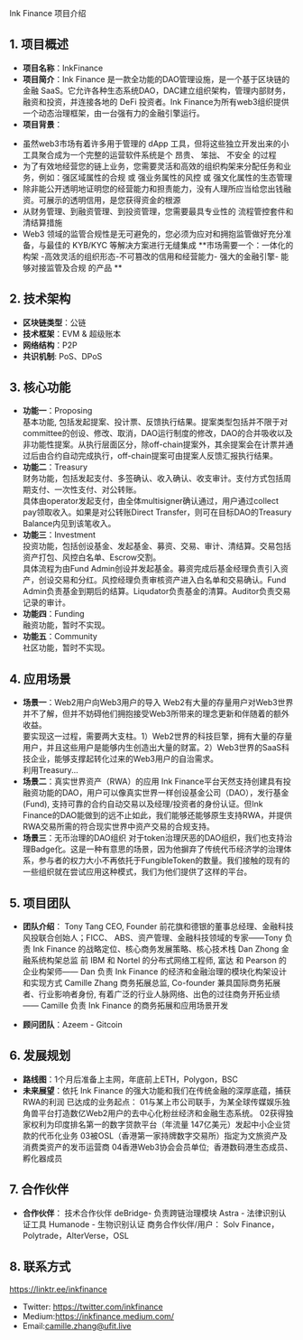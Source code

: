 Ink Finance 项目介绍

## 1. 项目概述
- **项目名称**：InkFinance
- **项目简介**：Ink Finance 是一款全功能的DAO管理设施，是一个基于区块链的金融 SaaS。它允许各种生态系统DAO，DAC建立组织架构，管理内部财务，融资和投资，并连接各地的 DeFi 投资者。Ink Finance为所有web3组织提供一个动态治理框架，由一台强有力的金融引擎运行。
- **项目背景**：
* 虽然web3市场有着许多用于管理的 dApp 工具，但将这些独立开发出来的小工具聚合成为一个完整的运营软件系统是个 昂贵、 笨拙、 不安全 的过程
* 为了有效地经营您的链上业务，您需要灵活和高效的组织构架来分配任务和业务，例如：强区域属性的合规 或 强业务属性的风控 或 强文化属性的生态管理
* 除非能公开透明地证明您的经营能力和担责能力，没有人理所应当给您出钱融资。可展示的透明信用，是您获得资金的根源
* 从财务管理、到融资管理、到投资管理，您需要最具专业性的 流程管控套件和清结算措施
* Web3 领域的监管合规性是无可避免的，您必须为应对和拥抱监管做好充分准备，与最佳的 KYB/KYC 等解决方案进行无缝集成
**市场需要一个：一体化的构架 -高效灵活的组织形态-不可篡改的信用和经营能力- 强大的金融引擎- 能够对接监管及合规 的产品
**
## 2. 技术架构
- **区块链类型**：公链
- **技术框架**：EVM & 超级账本
- **网络结构**：P2P
- **共识机制**: PoS、DPoS

## 3. 核心功能
- **功能一**：Proposing  
    基本功能, 包括发起提案、投计票、反馈执行结果。提案类型包括并不限于对committee的创设、修改、取消，DAO运行制度的修改，DAO的合并吸收以及非功能性提案。从执行层面区分，除off-chain提案外，其余提案会在计票并通过后由合约自动完成执行，off-chain提案可由提案人反馈汇报执行结果。
- **功能二**：Treasury  
    财务功能，包括发起支付、多签确认、收入确认、收支审计。支付方式包括周期支付、一次性支付、对公转账。  
    具体由operator发起支付，由全体multisigner确认通过，用户通过collect pay领取收入。如果是对公转账Direct Transfer，则可在目标DAO的Treasury Balance内见到该笔收入。
- **功能三**：Investment  
    投资功能，包括创设基金、发起基金、募资、交易、审计、清结算。交易包括资产打包、风控白名单、Escrow交割。  
    具体流程为由Fund Admin创设并发起基金。募资完成后基金经理负责引入资产，创设交易和分红。风控经理负责审核资产进入白名单和交易确认。Fund Admin负责基金到期后的结算。Liqudator负责基金的清算。Auditor负责交易记录的审计。
 - **功能四**：Funding  
    融资功能，暂时不实现。
 - **功能五**：Community  
    社区功能，暂时不实现。  

## 4. 应用场景
- **场景一**：Web2用户向Web3用户的导入
  Web2有大量的存量用户对Web3世界并不了解，但并不妨碍他们拥抱接受Web3所带来的理念更新和伴随着的额外收益。  
  要实现这一过程，需要两大支柱。1）Web2世界的科技巨擎，拥有大量的存量用户，并且这些用户是能够内生创造出大量的财富。2）Web3世界的SaaS科技企业，能够支撑起转化过来的Web3用户的自治需求。  
  利用Treasury...
- **场景二**：真实世界资产（RWA）的应用
  Ink Finance平台天然支持创建具有投融资功能的DAO，用户可以像真实世界一样创设基金公司（DAO），发行基金(Fund), 支持可靠的合约自动交易以及经理/投资者的身份认证。但Ink Finance的DAO能做到的远不止如此，我们能够还能够原生支持RWA，并提供RWA交易所需的符合现实世界中资产交易的合规支持。
- **场景三**：无币治理的DAO组织
  对于token治理厌恶的DAO组织，我们也支持治理Badge化。这是一种有意思的场景，因为他摒弃了传统代币经济学的治理体系，参与者的权力大小不再依托于FungibleToken的数量。我们接触的现有的一些组织就在尝试应用这种模式，我们为他们提供了这样的平台。

## 5. 项目团队
- **团队介绍**：
Tony Tang CEO, Founder
前花旗和德银的董事总经理、金融科技风投联合创始人；FICC、 ABS、资产管理、金融科技领域的专家——Tony 负责 Ink Finance 的战略定位、核心商务发展策略、核心技术栈
Dan Zhong 金融系统构架总监
前 IBM 和 Nortel 的分布式网络工程师, 富达 和 Pearson 的企业构架师—— Dan 负责 Ink Finance 的经济和金融治理的模块化构架设计和实现方式
Camille Zhang 商务拓展总监, Co-founder
兼具国际商务拓展者、行业影响者身份, 有着广泛的行业人脉网络、出色的过往商务开拓业绩—— Camille 负责 Ink Finance 的商务拓展和应用场景开发

- **顾问团队**：Azeem - Gitcoin

## 6. 发展规划
- **路线图**：1个月后准备上主网，年底前上ETH，Polygon，BSC
- **未来展望**：依托 Ink Finance 的强大功能和我们在传统金融的深厚底蕴，捕获RWA的利润
已达成的业务起点：
01与某上市公司联手，为某全球传媒娱乐独角兽平台打造数亿Web2用户的去中心化粉丝经济和金融生态系统。
02获得独家权利为印度排名第一的数字贷款平台（年流量 147亿美元）发起中小企业贷款的代币化业务
03被OSL（香港第一家持牌数字交易所）指定为文旅资产及消费类资产的发币运营商
04香港Web3协会会员单位;  香港数码港生态成员、孵化器成员


## 7. 合作伙伴
- **合作伙伴**：
技术合作伙伴
deBridge- 负责跨链治理模块
Astra - 法律识别认证工具
Humanode - 生物识别认证
商务合作伙伴/用户：
Solv Finance， Polytrade，AlterVerse，OSL

## 8. 联系方式
https://linktr.ee/inkfinance
- Twitter: https://twitter.com/inkfinance
- Medium:https://inkfinance.medium.com/
- Email:camille.zhang@ufit.live

